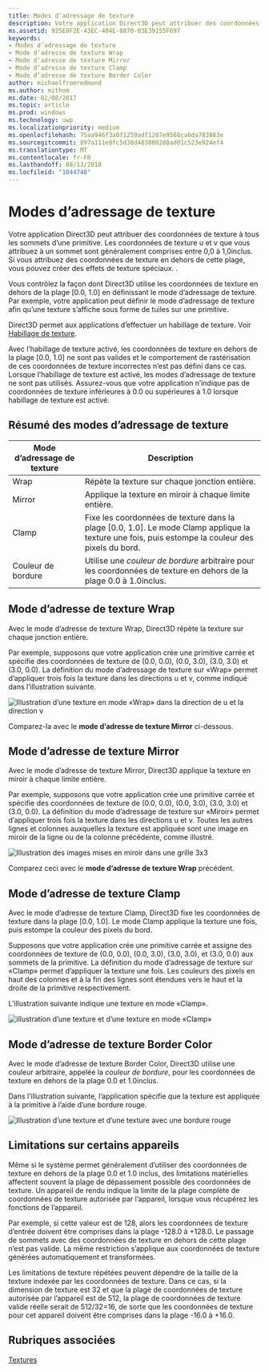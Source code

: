```yaml
---
title: Modes d’adressage de texture
description: Votre application Direct3D peut attribuer des coordonnées de texture à tous les sommets d’une primitive.
ms.assetid: 925E8F2E-43EC-404E-8870-03E39155F697
keywords:
- Modes d’adressage de texture
- Mode d’adresse de texture Wrap
- Mode d’adresse de texture Mirror
- Mode d’adresse de texture Clamp
- Mode d’adresse de texture Border Color
author: michaelfromredmond
ms.author: mithom
ms.date: 02/08/2017
ms.topic: article
ms.prod: windows
ms.technology: uwp
ms.localizationpriority: medium
ms.openlocfilehash: 75aa946f3a0f1259adf1207e9568ca6da783883e
ms.sourcegitcommit: 897a111e8fc5d38d483800288ad01c523e924ef4
ms.translationtype: MT
ms.contentlocale: fr-FR
ms.lasthandoff: 08/13/2018
ms.locfileid: "1044748"
---
```

# <a name="texture-addressing-modes"></a>Modes d’adressage de texture


Votre application Direct3D peut attribuer des coordonnées de texture à tous les sommets d’une primitive. Les coordonnées de texture u et v que vous attribuez à un sommet sont généralement comprises entre 0,0 à 1,0inclus. Si vous attribuez des coordonnées de texture en dehors de cette plage, vous pouvez créer des effets de texture spéciaux. .

Vous contrôlez la façon dont Direct3D utilise les coordonnées de texture en dehors de la plage \[0.0, 1.0\] en définissant le mode d’adressage de texture. Par exemple, votre application peut définir le mode d’adressage de texture afin qu’une texture s’affiche sous forme de tuiles sur une primitive.

Direct3D permet aux applications d’effectuer un habillage de texture. Voir [Habillage de texture](texture-wrapping.md).

Avec l’habillage de texture activé, les coordonnées de texture en dehors de la plage \[0.0, 1.0\] ne sont pas valides et le comportement de rastérisation de ces coordonnées de texture incorrectes n’est pas défini dans ce cas. Lorsque l’habillage de texture est activé, les modes d’adressage de texture ne sont pas utilisés. Assurez-vous que votre application n’indique pas de coordonnées de texture inférieures à 0.0 ou supérieures à 1.0 lorsque habillage de texture est activé.

## <a name="span-idsummaryofthetextureaddressingmodesspanspan-idsummaryofthetextureaddressingmodesspanspan-idsummaryofthetextureaddressingmodesspansummary-of-the-texture-addressing-modes"></a><span id="Summary_of_the_texture_addressing_modes"></span><span id="summary_of_the_texture_addressing_modes"></span><span id="SUMMARY_OF_THE_TEXTURE_ADDRESSING_MODES"></span>Résumé des modes d’adressage de texture


| Mode d’adressage de texture | Description                                                                                                                           |
|-------------------------|---------------------------------------------------------------------------------------------------------------------------------------|
| Wrap                    | Répète la texture sur chaque jonction entière.                                                                                        |
| Mirror                  | Applique la texture en miroir à chaque limite entière.                                                                                        |
| Clamp                   | Fixe les coordonnées de texture dans la plage \[0.0, 1.0\]. Le mode Clamp applique la texture une fois, puis estompe la couleur des pixels du bord. |
| Couleur de bordure            | Utilise une *couleur de bordure* arbitraire pour les coordonnées de texture en dehors de la plage 0.0 à 1.0inclus.                         |

 

## <a name="span-idwraptextureaddressmodespanspan-idwraptextureaddressmodespanspan-idwraptextureaddressmodespanwrap-texture-address-mode"></a><span id="Wrap_texture_address_mode"></span><span id="wrap_texture_address_mode"></span><span id="WRAP_TEXTURE_ADDRESS_MODE"></span>Mode d’adresse de texture Wrap


Avec le mode d’adresse de texture Wrap, Direct3D répète la texture sur chaque jonction entière.

Par exemple, supposons que votre application crée une primitive carrée et spécifie des coordonnées de texture de (0.0, 0.0), (0.0, 3.0), (3.0, 3.0) et (3.0, 0.0). La définition du mode d’adressage de texture sur «Wrap» permet d’appliquer trois fois la texture dans les directions u et v, comme indiqué dans l’illustration suivante.

![Illustration d’une texture en mode «Wrap» dans la direction de u et la direction v](images/wrap.png)

Comparez-la avec le **mode d’adresse de texture Mirror** ci-dessous.

## <a name="span-idmirrortextureaddressmodespanspan-idmirrortextureaddressmodespanspan-idmirrortextureaddressmodespanmirror-texture-address-mode"></a><span id="Mirror_texture_address_mode"></span><span id="mirror_texture_address_mode"></span><span id="MIRROR_TEXTURE_ADDRESS_MODE"></span>Mode d’adresse de texture Mirror


Avec le mode d’adresse de texture Mirror, Direct3D applique la texture en miroir à chaque limite entière.

Par exemple, supposons que votre application crée une primitive carrée et spécifie des coordonnées de texture de (0.0, 0.0), (0.0, 3.0), (3.0, 3.0) et (3.0, 0.0). La définition du mode d’adressage de texture sur «Miroir» permet d’appliquer trois fois la texture dans les directions u et v. Toutes les autres lignes et colonnes auxquelles la texture est appliquée sont une image en miroir de la ligne ou de la colonne précédente, comme illustré.

![Illustration des images mises en miroir dans une grille 3x3](images/mirror.png)

Comparez ceci avec le **mode d’adresse de texture Wrap** précédent.

## <a name="span-idclamptextureaddressmodespanspan-idclamptextureaddressmodespanspan-idclamptextureaddressmodespanclamp-texture-address-mode"></a><span id="Clamp_texture_address_mode"></span><span id="clamp_texture_address_mode"></span><span id="CLAMP_TEXTURE_ADDRESS_MODE"></span>Mode d’adresse de texture Clamp


Avec le mode d’adresse de texture Clamp, Direct3D fixe les coordonnées de texture dans la plage \[0.0, 1.0\]. Le mode Clamp applique la texture une fois, puis estompe la couleur des pixels du bord.

Supposons que votre application crée une primitive carrée et assigne des coordonnées de texture de (0.0, 0.0), (0.0, 3.0), (3.0, 3.0), et (3.0, 0.0) aux sommets de la primitive. La définition du mode d’adressage de texture sur «Clamp» permet d’appliquer la texture une fois. Les couleurs des pixels en haut des colonnes et à la fin des lignes sont étendues vers le haut et la droite de la primitive respectivement.

L’illustration suivante indique une texture en mode «Clamp».

![illustration d’une texture et d’une texture en mode «Clamp»](images/clamp.png)

## <a name="span-idbordercolortextureaddressmodespanspan-idbordercolortextureaddressmodespanspan-idbordercolortextureaddressmodespanborder-color-texture-address-mode"></a><span id="Border_Color_texture_address_mode"></span><span id="border_color_texture_address_mode"></span><span id="BORDER_COLOR_TEXTURE_ADDRESS_MODE"></span>Mode d’adresse de texture Border Color


Avec le mode d’adresse de texture Border Color, Direct3D utilise une couleur arbitraire, appelée la *couleur de bordure*, pour les coordonnées de texture en dehors de la plage 0.0 et 1.0inclus.

Dans l’illustration suivante, l’application spécifie que la texture est appliquée à la primitive à l’aide d’une bordure rouge.

![Illustration d’une texture et d’une texture avec une bordure rouge](images/border.png)

## <a name="span-iddevicelimitationsspanspan-iddevicelimitationsspanspan-iddevicelimitationsspandevice-limitations"></a><span id="Device_Limitations"></span><span id="device_limitations"></span><span id="DEVICE_LIMITATIONS"></span>Limitations sur certains appareils


Même si le système permet généralement d’utiliser des coordonnées de texture en dehors de la plage 0.0 et 1.0 inclus, des limitations matérielles affectent souvent la plage de dépassement possible des coordonnées de texture. Un appareil de rendu indique la limite de la plage complète de coordonnées de texture autorisée par l’appareil, lorsque vous récupérez les fonctions de l’appareil.

Par exemple, si cette valeur est de 128, alors les coordonnées de texture d’entrée doivent être comprises dans la plage -128.0 à +128.0. Le passage de sommets avec des coordonnées de texture en dehors de cette plage n’est pas valide. La même restriction s’applique aux coordonnées de texture générées automatiquement et transformées.

Les limitations de texture répétées peuvent dépendre de la taille de la texture indexée par les coordonnées de texture. Dans ce cas, si la dimension de texture est 32 et que la plage de coordonnées de texture autorisée par l’appareil est de 512, la plage de coordonnées de texture valide réelle serait de 512/32=16, de sorte que les coordonnées de texture pour cet appareil doivent être comprises dans la plage -16.0 à +16.0.

## <a name="span-idrelated-topicsspanrelated-topics"></a><span id="related-topics"></span>Rubriques associées


[Textures](textures.md)

 

 




